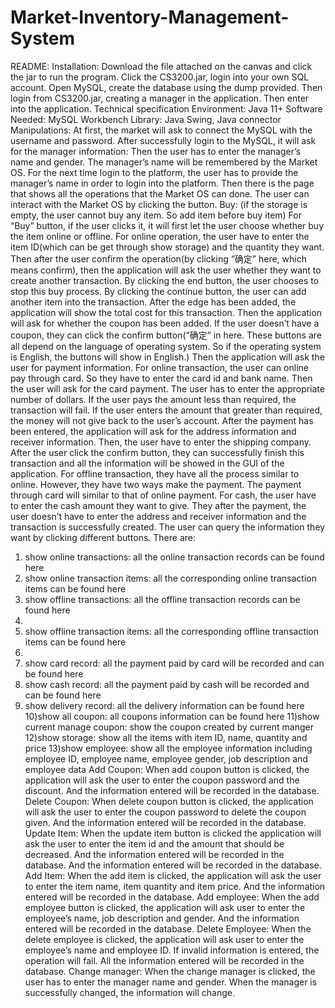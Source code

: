 # Market-Inventory-Management-System
README: 
Installation: 
Download the file attached on the canvas and click the jar to run the program. 
Click the CS3200.jar, login into your own SQL account. 
Open MySQL, create the database using the dump provided. 
Then login from CS3200.jar, creating a manager in the application. Then enter into the 
application. 
Technical specification
Environment: Java 11+
Software Needed: MySQL Workbench
Library: Java Swing, Java connector
Manipulations: 
At first, the market will ask to connect the MySQL with the username and password. 
After successfully login to the MySQL, it will ask for the manager information: 
Then the user has to enter the manager’s name and gender. The manager’s name will be 
remembered by the Market OS. For the next time login to the platform, the user has to 
provide the manager’s name in order to login into the platform. 
Then there is the page that shows all the operations that the Market OS can done. 
The user can interact with the Market OS by clicking the button. 
Buy: (if the storage is empty, the user cannot buy any item. So add item before buy item)
For “Buy” button, if the user clicks it, it will first let the user choose whether buy the item 
online or offline. 
For online operation, the user have to enter the item ID(which can be get through show 
storage) and the quantity they want. 
Then after the user confirm the operation(by clicking “确定” here, which means confirm), 
then the application will ask the user whether they want to create another transaction. 
By clicking the end button, the user chooses to stop this buy process. By clicking the 
continue button, the user can add another item into the transaction. 
After the edge has been added, the application will show the total cost for this transaction. 
Then the application will ask for whether the coupon has been added. 
If the user doesn’t have a coupon, they can click the confirm button(“确定” in here. These 
buttons are all depend on the language of operating system. So if the operating system is 
English, the buttons will show in English.)
Then the application will ask the user for payment information. For online transaction, the 
user can online pay through card. So they have to enter the card id and bank name. 
Then the user will ask for the card payment. The user has to enter the appropriate number of 
dollars. If the user pays the amount less than required, the transaction will fail. If the user 
enters the amount that greater than required, the money will not give back to the user’s 
account. 
After the payment has been entered, the application will ask for the address information and 
receiver information. 
Then, the user have to enter the shipping company. 
After the user click the confirm button, they can successfully finish this transaction and all 
the information will be showed in the GUI of the application. 
For offline transaction, they have all the process similar to online. However, they have two 
ways make the payment. 
The payment through card will similar to that of online payment. For cash, the user have to 
enter the cash amount they want to give. 
They after the payment, the user doesn’t have to enter the address and receiver information 
and the transaction is successfully created. 
The user can query the information they want by clicking different buttons. There are:
1) show online transactions: all the online transaction records can be found here
2) show online transaction items: all the corresponding online transaction items can be 
found here
3) show offline transactions: all the offline transaction records can be found here
4)
5) show offline transaction items: all the corresponding offline transaction items can be 
found here
6)
7) show card record: all the payment paid by card will be recorded and can be found here 
8) show cash record: all the payment paid by cash will be recorded and can be found here
9) show delivery record: all the delivery information can be found here 
10)show all coupon: all coupons information can be found here
11)show current manage coupon: show the coupon created by current manger
12)show storage: show all the items with item ID, name, quantity and price 
13)show employee: show all the employee information including employee ID, employee 
name, employee gender, job description and employee data 
Add Coupon: 
When add coupon button is clicked, the application will ask the user to enter the coupon 
password and the discount. And the information entered will be recorded in the database. 
Delete Coupon: 
When delete coupon button is clicked, the application will ask the user to enter the coupon 
password to delete the coupon given. And the information entered will be recorded in the 
database. 
Update Item: 
When the update item button is clicked the application will ask the user to enter the item id 
and the amount that should be decreased. And the information entered will be recorded in the 
database. And the information entered will be recorded in the database. 
Add Item: 
When the add item is clicked, the application will ask the user to enter the item name, item 
quantity and item price. And the information entered will be recorded in the database. 
Add employee: 
When the add employee button is clicked, the application will ask user to enter the 
employee’s name, job description and gender. And the information entered will be recorded 
in the database. 
Delete Employee: 
When the delete employee is clicked, the application will ask user to enter the employee’s 
name and employee ID. If invalid information is entered, the operation will fail. All the 
information entered will be recorded in the database. 
Change manager: 
When the change manager is clicked, the user has to enter the manager name and gender. 
When the manager is successfully changed, the information will change. 